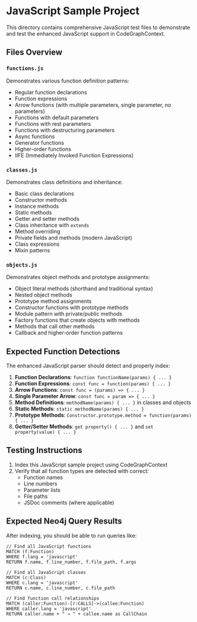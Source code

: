 # JavaScript Sample Project

This directory contains comprehensive JavaScript test files to demonstrate and test the enhanced JavaScript support in CodeGraphContext.

## Files Overview

### `functions.js`
Demonstrates various function definition patterns:
- Regular function declarations
- Function expressions
- Arrow functions (with multiple parameters, single parameter, no parameters)
- Functions with default parameters
- Functions with rest parameters
- Functions with destructuring parameters
- Async functions
- Generator functions
- Higher-order functions
- IIFE (Immediately Invoked Function Expressions)

### `classes.js`
Demonstrates class definitions and inheritance:
- Basic class declarations
- Constructor methods
- Instance methods
- Static methods
- Getter and setter methods
- Class inheritance with `extends`
- Method overriding
- Private fields and methods (modern JavaScript)
- Class expressions
- Mixin patterns

### `objects.js`
Demonstrates object methods and prototype assignments:
- Object literal methods (shorthand and traditional syntax)
- Nested object methods
- Prototype method assignments
- Constructor functions with prototype methods
- Module pattern with private/public methods
- Factory functions that create objects with methods
- Methods that call other methods
- Callback and higher-order function patterns

## Expected Function Detections

The enhanced JavaScript parser should detect and properly index:

1. **Function Declarations**: `function functionName(params) { ... }`
2. **Function Expressions**: `const func = function(params) { ... }`
3. **Arrow Functions**: `const func = (params) => { ... }`
4. **Single Parameter Arrow**: `const func = param => { ... }`
5. **Method Definitions**: `methodName(params) { ... }` in classes and objects
6. **Static Methods**: `static methodName(params) { ... }`
7. **Prototype Methods**: `Constructor.prototype.method = function(params) { ... }`
8. **Getter/Setter Methods**: `get property() { ... }` and `set property(value) { ... }`

## Testing Instructions

1. Index this JavaScript sample project using CodeGraphContext
2. Verify that all function types are detected with correct:
   - Function names
   - Line numbers
   - Parameter lists
   - File paths
   - JSDoc comments (where applicable)

## Expected Neo4j Query Results

After indexing, you should be able to run queries like:

```cypher
// Find all JavaScript functions
MATCH (f:Function) 
WHERE f.lang = 'javascript'
RETURN f.name, f.line_number, f.file_path, f.args

// Find all JavaScript classes
MATCH (c:Class) 
WHERE c.lang = 'javascript'
RETURN c.name, c.line_number, c.file_path

// Find function call relationships
MATCH (caller:Function)-[r:CALLS]->(callee:Function) 
WHERE caller.lang = 'javascript'
RETURN caller.name + " → " + callee.name as CallChain
```
